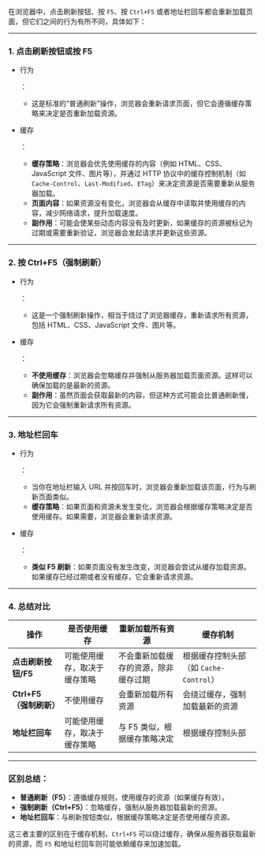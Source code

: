 在浏览器中，点击刷新按钮、按 `F5`、按 `Ctrl+F5` 或者地址栏回车都会重新加载页面，但它们之间的行为有所不同，具体如下：

------

### 1. **点击刷新按钮或按 F5**

- 行为

  ： 

  - 这是标准的“普通刷新”操作，浏览器会重新请求页面，但它会遵循缓存策略来决定是否重新加载资源。

- 缓存

  ： 

  - **缓存策略**：浏览器会优先使用缓存的内容（例如 HTML、CSS、JavaScript 文件、图片等），并通过 HTTP 协议中的缓存控制机制（如 `Cache-Control`、`Last-Modified`、`ETag`）来决定资源是否需要重新从服务器加载。
  - **页面内容**：如果资源没有变化，浏览器会从缓存中读取并使用缓存的内容，减少网络请求，提升加载速度。
  - **副作用**：可能会使某些动态内容没有及时更新，如果缓存的资源被标记为过期或需要重新验证，浏览器会发起请求并更新这些资源。

------

### 2. **按 Ctrl+F5（强制刷新）**

- 行为

  ： 

  - 这是一个强制刷新操作，相当于绕过了浏览器缓存，重新请求所有资源，包括 HTML、CSS、JavaScript 文件、图片等。

- 缓存

  ： 

  - **不使用缓存**：浏览器会忽略缓存并强制从服务器加载页面资源。这样可以确保加载的是最新的资源。
  - **副作用**：虽然页面会获取最新的内容，但这种方式可能会比普通刷新慢，因为它会强制重新请求所有资源。

------

### 3. **地址栏回车**

- 行为

  ： 

  - 当你在地址栏输入 URL 并按回车时，浏览器会重新加载该页面，行为与刷新页面类似。
  - **缓存策略**：如果页面和资源未发生变化，浏览器会根据缓存策略决定是否使用缓存。如果需要，浏览器会重新请求资源。

- 缓存

  ： 

  - **类似 F5 刷新**：如果页面没有发生改变，浏览器会尝试从缓存加载资源。如果缓存已经过期或者没有缓存，它会重新请求资源。

------

### 4. **总结对比**

| 操作                    | 是否使用缓存                 | 重新加载所有资源                     | 缓存机制                               |
| ----------------------- | ---------------------------- | ------------------------------------ | -------------------------------------- |
| **点击刷新按钮/F5**     | 可能使用缓存，取决于缓存策略 | 不会重新加载缓存的资源，除非缓存过期 | 根据缓存控制头部（如 `Cache-Control`） |
| **Ctrl+F5（强制刷新）** | 不使用缓存                   | 会重新加载所有资源                   | 会绕过缓存，强制加载最新的资源         |
| **地址栏回车**          | 可能使用缓存，取决于缓存策略 | 与 F5 类似，根据缓存策略决定         | 根据缓存控制头部                       |

------

### **区别总结**：

- **普通刷新（F5）**：遵循缓存规则，使用缓存的资源（如果缓存有效）。
- **强制刷新（Ctrl+F5）**：忽略缓存，强制从服务器加载最新的资源。
- **地址栏回车**：与刷新按钮类似，根据缓存策略决定是否使用缓存资源。

这三者主要的区别在于缓存机制，`Ctrl+F5` 可以绕过缓存，确保从服务器获取最新的资源，而 `F5` 和地址栏回车则可能依赖缓存来加速加载。